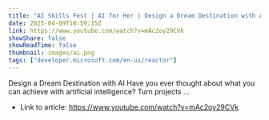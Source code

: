 ```yaml
---
title: "AI Skills Fest | AI for Her | Design a Dream Destination with AI ​"
date: 2025-04-09T10:59:15Z
link: https://www.youtube.com/watch?v=mAc2oy29CVk
showShare: false
showReadTime: false
thumbnail: images/ai.png
tags: ["developer.microsoft.com/en-us/reactor"]
---
```

Design a Dream Destination with AI Have you ever thought about what you can achieve with artificial intelligence? Turn projects ...

- Link to article: https://www.youtube.com/watch?v=mAc2oy29CVk